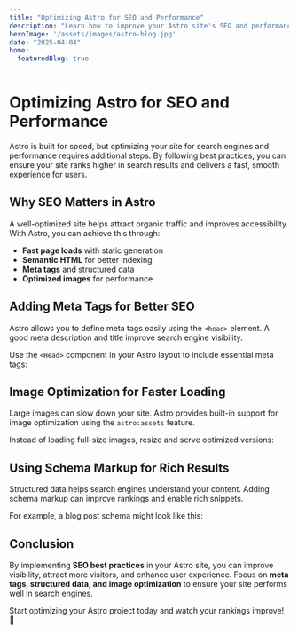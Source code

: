 ```yaml
---
title: "Optimizing Astro for SEO and Performance"
description: "Learn how to improve your Astro site's SEO and performance with best practices."
heroImage: '/assets/images/astro-blog.jpg'
date: "2025-04-04"
home:
  featuredBlog: true
---
```


# Optimizing Astro for SEO and Performance  

Astro is built for speed, but optimizing your site for search engines and performance requires additional steps. By following best practices, you can ensure your site ranks higher in search results and delivers a fast, smooth experience for users.  

## Why SEO Matters in Astro  

A well-optimized site helps attract organic traffic and improves accessibility. With Astro, you can achieve this through:  

- **Fast page loads** with static generation  
- **Semantic HTML** for better indexing  
- **Meta tags** and structured data  
- **Optimized images** for performance  

## Adding Meta Tags for Better SEO  

Astro allows you to define meta tags easily using the `<head>` element. A good meta description and title improve search engine visibility.  

Use the `<Head>` component in your Astro layout to include essential meta tags:  

<head>  
  <title>Optimizing Astro for SEO</title>  
  <meta name="description" content="Learn how to improve your Astro site's SEO and performance." />  
</head>  

## Image Optimization for Faster Loading  

Large images can slow down your site. Astro provides built-in support for image optimization using the `astro:assets` feature.  

Instead of loading full-size images, resize and serve optimized versions:  


## Using Schema Markup for Rich Results  

Structured data helps search engines understand your content. Adding schema markup can improve rankings and enable rich snippets.  

For example, a blog post schema might look like this:  

<script type="application/ld+json">  
{  
  "@context": "https://schema.org",  
  "@type": "BlogPosting",  
  "headline": "Optimizing Astro for SEO and Performance",  
  "author": {  
    "@type": "Person",  
    "name": "John Doe"  
  },  
  "datePublished": "2024-02-21"  
}  
</script>  

## Conclusion  

By implementing **SEO best practices** in your Astro site, you can improve visibility, attract more visitors, and enhance user experience. Focus on **meta tags, structured data, and image optimization** to ensure your site performs well in search engines.  

Start optimizing your Astro project today and watch your rankings improve! 🚀  
